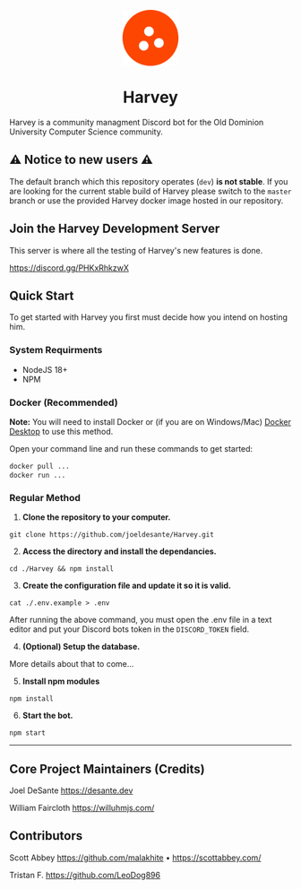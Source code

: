 <p align="center">
  <img align="center" width="100px" height="100px" src="https://github.com/joeldesante/Harvey/blob/0528b94cdffcab9f1aec0053c5905e2ef22f9688/assets/logo.png" alt="Harvey Development Logo">
</p>
<h1 align="center">Harvey</h1>


Harvey is a community managment Discord bot for the Old Dominion University Computer Science community. 

## ⚠️ Notice to new users ⚠️
The default branch which this repository operates (`dev`) **is not stable**. If you are looking for the current stable build of Harvey please switch to the `master` branch or use the provided Harvey docker image hosted in our repository.

## Join the Harvey Development Server
This server is where all the testing of Harvey's new features is done.

https://discord.gg/PHKxRhkzwX

## Quick Start
To get started with Harvey you first must decide how you intend on hosting him.

### System Requirments
- NodeJS 18+
- NPM

### Docker (Recommended)
**Note:** You will need to install Docker or (if you are on Windows/Mac) [Docker Desktop](https://www.docker.com/products/docker-desktop/) to use this method.

Open your command line and run these commands to get started:
```
docker pull ...
docker run ...
```

### Regular Method
1. **Clone the repository to your computer.**
```
git clone https://github.com/joeldesante/Harvey.git
```

2. **Access the directory and install the dependancies.**
```
cd ./Harvey && npm install
```

3. **Create the configuration file and update it so it is valid.**
```
cat ./.env.example > .env
```
After running the above command, you must open the .env file in a text editor and put your Discord bots token in the `DISCORD_TOKEN` field.

4. **(Optional) Setup the database.**

More details about that to come...

5. **Install npm modules**

```
npm install
```

6. **Start the bot.**
```
npm start
```

----

## Core Project Maintainers (Credits)

Joel DeSante
https://desante.dev

William Faircloth
https://willuhmjs.com/

## Contributors
Scott Abbey
https://github.com/malakhite • https://scottabbey.com/

Tristan F.
https://github.com/LeoDog896
